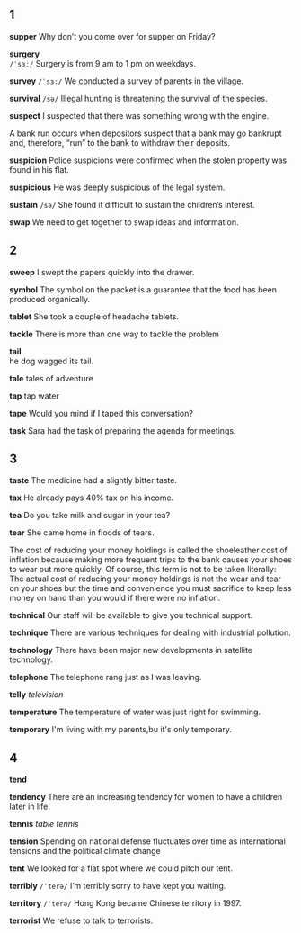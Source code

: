 ## 1
**supper** 
Why don’t you come over for supper on Friday?

**surgery**  
`/ˈsɜː/`
Surgery is from 9 am to 1 pm on weekdays.

**survey** 
`/ˈsɜː/`
We conducted a survey of parents in the village.

**survival** 
`/sə/`
Illegal hunting is threatening the survival of the species.

**suspect** 
I suspected that there was something wrong with the engine.

A bank run occurs when depositors suspect that a bank may go bankrupt and, therefore, “run” to the bank to withdraw their deposits.

**suspicion** 
Police suspicions were confirmed when the stolen property was found in his flat.

**suspicious** 
He was deeply suspicious of the legal system.

**sustain** 
`/sə/`
She found it difficult to sustain the children’s interest.

**swap** 
We need to get together to swap ideas and information.



## 2
**sweep** 
I swept the papers quickly into the drawer.



**symbol** 
The symbol on the packet is a guarantee that the food has been produced organically.



**tablet** 
She took a couple of headache tablets.

**tackle** 
There is more than one way to tackle the problem

**tail**  
he dog wagged its tail.

**tale** 
tales of adventure

**tap** 
tap water

**tape** 
Would you mind if I taped this conversation?

**task** 
Sara had the task of preparing the agenda for meetings.

## 3
**taste** 
The medicine had a slightly bitter taste.

**tax** 
He already pays 40% tax on his income.

**tea** 
Do you take milk and sugar in your tea?

**tear** 
She came home in floods of tears.

The cost of reducing your money holdings is called the shoeleather cost of inflation because making more frequent trips to the bank causes your shoes to wear out more quickly. Of course, this term is not to be taken literally: The actual cost of reducing your money holdings is not the wear and tear on your shoes but the time and convenience you must sacrifice to keep less money on hand than you would if there were no inflation.

**technical** 
Our staff will be available to give you technical support.

**technique** 
There are various techniques for dealing with industrial pollution.

**technology** 
There have been major new developments in satellite technology.

**telephone** 
The telephone rang just as I was leaving.

**telly** 
*television*

**temperature** 
The temperature of water was just right for swimming.

**temporary** 
I'm living with my parents,bu it's only temporary.

## 4
**tend** 

**tendency** 
There are an increasing tendency for women to have a children later in life.

**tennis** 
*table tennis*

**tension** 
Spending on national defense fluctuates over time as international tensions and the political climate change

**tent** 
We looked for a flat spot where we could pitch our tent.

**terribly** 
`/ˈterə/`
I’m terribly sorry to have kept you waiting.

**territory** 
`/ˈterə/`
Hong Kong became Chinese territory in 1997.

**terrorist** 
We refuse to talk to terrorists.
